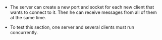 * The server can create a new port and socket for each new client that wants to connect to it. Then he can receive messages from all of them at the same time.

* To test this section, one server and several clients must run concurrently.
